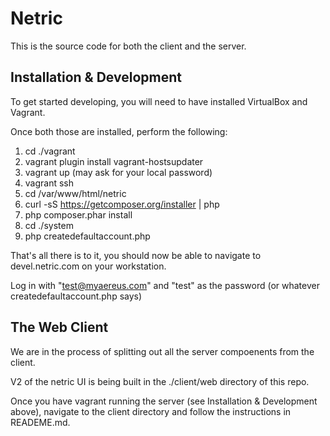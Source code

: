 # Netric
This is the source code for both the client and the server.

## Installation & Development

To get started developing, you will need to have installed VirtualBox and Vagrant.

Once both those are installed, perform the following:

1. cd ./vagrant
2. vagrant plugin install vagrant-hostsupdater
3. vagrant up (may ask for your local password)
4. vagrant ssh
5. cd /var/www/html/netric
6. curl -sS https://getcomposer.org/installer | php
7. php composer.phar install
8. cd ./system
9. php createdefaultaccount.php

That's all there is to it, you should now be able to navigate to devel.netric.com on your workstation.

Log in with "test@myaereus.com" and "test" as the password (or whatever createdefaultaccount.php says)

## The Web Client

We are in the process of splitting out all the server compoenents from the client.

V2 of the netric UI is being built in the ./client/web directory of this repo.

Once you have vagrant running the server (see Installation & Development above), navigate to the client directory
and follow the instructions in READEME.md.